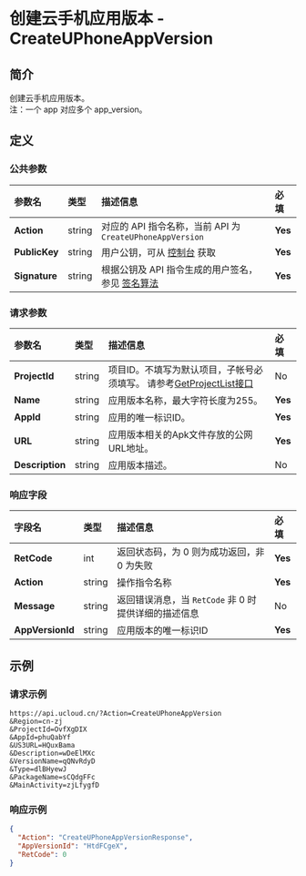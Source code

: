 # 创建云手机应用版本 - CreateUPhoneAppVersion

## 简介

创建云手机应用版本。<br />注：一个 app 对应多个 app_version。









## 定义

### 公共参数

| 参数名 | 类型 | 描述信息 | 必填 |
|:---|:---|:---|:---|
| **Action**     | string  | 对应的 API 指令名称，当前 API 为 `CreateUPhoneAppVersion`                        | **Yes** |
| **PublicKey**  | string  | 用户公钥，可从 [控制台](https://console.ucloud.cn/uapi/apikey) 获取                                             | **Yes** |
| **Signature**  | string  | 根据公钥及 API 指令生成的用户签名，参见 [签名算法](api/summary/signature.md)  | **Yes** |

### 请求参数

| 参数名 | 类型 | 描述信息 | 必填 |
|:---|:---|:---|:---|
| **ProjectId** | string | 项目ID。不填写为默认项目，子帐号必须填写。 请参考[GetProjectList接口](https://docs.ucloud.cn/api/summary/get_project_list) |No|
| **Name** | string | 应用版本名称，最大字符长度为255。 |**Yes**|
| **AppId** | string | 应用的唯一标识ID。 |**Yes**|
| **URL** | string | 应用版本相关的Apk文件存放的公网URL地址。 |**Yes**|
| **Description** | string | 应用版本描述。 |No|

### 响应字段

| 字段名 | 类型 | 描述信息 | 必填 |
|:---|:---|:---|:---|
| **RetCode** | int | 返回状态码，为 0 则为成功返回，非 0 为失败 |**Yes**|
| **Action** | string | 操作指令名称 |**Yes**|
| **Message** | string | 返回错误消息，当 `RetCode` 非 0 时提供详细的描述信息 |No|
| **AppVersionId** | string | 应用版本的唯一标识ID |**Yes**|




## 示例

### 请求示例
    
```
https://api.ucloud.cn/?Action=CreateUPhoneAppVersion
&Region=cn-zj
&ProjectId=OvfXgDIX
&AppId=phuQabYf
&US3URL=HQuxBama
&Description=wDeElMXc
&VersionName=qQNvRdyD
&Type=dlBHyewJ
&PackageName=sCQdgFFc
&MainActivity=zjLfygfD
```

### 响应示例
    
```json
{
  "Action": "CreateUPhoneAppVersionResponse",
  "AppVersionId": "HtdFCgeX",
  "RetCode": 0
}
```





